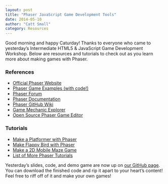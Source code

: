 ```yaml
---
layout: post
title: "Phaser JavaScript Game Development Tools"
date: 2014-05-10
author: "Catt Small"
category: Resources
---
```


Good morning and happy Caturday! Thanks to everyone who came to yesterday’s Intermediate HTML5 & JavaScript Game Development Workshop. Below are resources and tutorials to check out as you learn more about making games with Phaser.

### References
- [Official Phaser Website](http://phaser.io/)
- [Phaser Game Examples (with code!)](http://examples.phaser.io/)
- [Phaser Forum](http://www.html5gamedevs.com/forum/14-phaser/)
- [Phaser Documentation](http://docs.phaser.io/)
- [Phaser GitHub Wiki](https://github.com/photonstorm/phaser/wiki)
- [Game Mechanic Explorer](http://gamemechanicexplorer.com/)
- [Open Source Phaser Game Editor](http://www.html5gamedevs.com/topic/6303-game-editor-on-phaser/)

### Tutorials
- [Make a Platformer with Phaser](http://www.photonstorm.com/phaser/tutorial-making-your-first-phaser-game)
- [Make Flappy Bird with Phaser](http://codevinsky.ghost.io/phaser-2-0-tutorial-flappy-bird-part-1/)
- [Make a 2D Mobile Maze Game](https://developer.mozilla.org/en-US/docs/Games/Workflows/HTML5_Gamedev_Phaser_Device_Orientation)
- [List of More Phaser Tutorials](http://www.lessmilk.com/phaser-tutorial/)

Yesterday’s slides, code, and demo game are now up on [our GitHub page](http://codeliberation.github.io/CLF-slides/#html5). You can download the finished code and rip it apart to your heart’s content! Feel free to riff off of it and make your own games!
